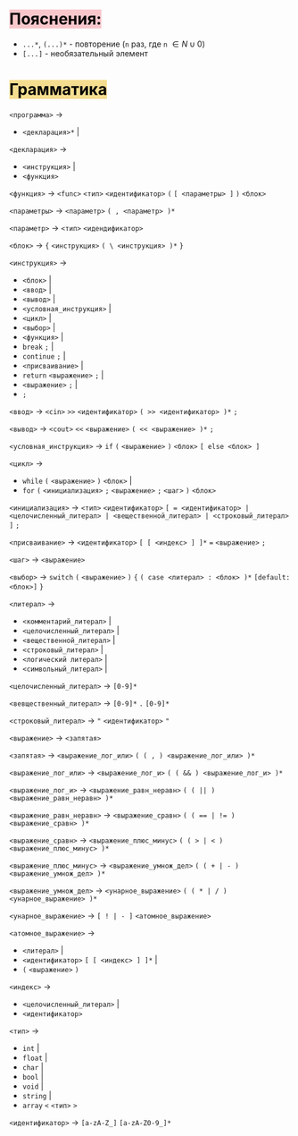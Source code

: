 # <mark style="background: #F8C7CC;">Пояснения:</mark>
- `...*`, `(...)*` - повторение (`n` раз, где `n` $\in N \cup 0$)
- `[...]` - необязательный элемент


# <mark style="background: #F5DD90;">Грамматика</mark>
`<программа>` $\rightarrow$
- `<декларация>*` |

`<декларация>` $\rightarrow$
- `<инструкция>` |
- `<функция>`

`<функция>` $\rightarrow$ `<func>` `<тип>` `<идентификатор>` `(` `[ <параметры> ]` `)` `<блок>`

`<параметры>` $\rightarrow$ `<параметр>` `( , <параметр> )*`

`<параметр>` $\rightarrow$ `<тип>` `<идендификатор>`


`<блок>` $\rightarrow$ `{` `<инструкция>` `( \ <инструкция> )*` `}`

`<инструкция>` $\rightarrow$
- `<блок>` |
- `<ввод>` |
- `<вывод>` |
- `<условная_инструкция>` |
- `<цикл>` |
- `<выбор>` |
- `<функция>` |
- `break` `;` |
- `continue` `;` |
- `<присваивание>` |
- `return` `<выражение>` `;` |
- `<выражение>` `;` |
- `;`

`<ввод>` $\rightarrow$ `<cin>` `>>` `<идентификатор>` `( >> <идентификатор> )*` `;`

`<вывод>` $\rightarrow$ `<cout>` `<<` `<выражение>` `( << <выражение> )*` `;`

`<условная_инструкция>` $\rightarrow$ `if` `(` `<выражение>` `)` `<блок>` `[ else <блок> ]`

`<цикл>` $\rightarrow$
- `while` `(` `<выражение>` `)` `<блок>` |
- `for` `(` `<инициализация>` `;` `<выражение>` `;` `<шаг>` `)` `<блок>`

`<инициализация>` $\rightarrow$ `<тип>` `<идентификатор>` `[ = <идентификатор> | <целочисленный_литерал> | <вещественной_литерал> | <строковый_литерал> ]` `;`

`<присваивание>` $\rightarrow$ `<идентификатор>` `[ [ <индекс> ] ]*` `=` `<выражение>` `;`

`<шаг>` $\rightarrow$ `<выражение>`

`<выбор>` $\rightarrow$ `switch` `(` `<выражение>` `)` `{` `( case <литерал> : <блок> )*` `[default: <блок>]` `}`

`<литерал>` $\rightarrow$
- `<комментарий_литерал>` |
- `<целочисленный_литерал>` |
- `<вещественной_литерал>` |
- `<строковый_литерал>` |
- `<логический литерал>` |
- `<символьный_литерал>` |


`<целочисленный_литерал>` $\rightarrow$ `[0-9]*`

`<вевщественный_литерал>` $\rightarrow$ `[0-9]*` `.` `[0-9]*`

`<строковый_литерал>` $\rightarrow$ `"` `<идентификатор>` `"`

`<выражение>` $\rightarrow$ `<запятая>`

`<запятая>` $\rightarrow$ `<выражение_лог_или>` `( ( , ) <выражение_лог_или> )*`

`<выражение_лог_или>` $\rightarrow$ `<выражение_лог_и>` `( ( && ) <выражение_лог_и> )*`

`<выражение_лог_и>` $\rightarrow$ `<выражение_равн_неравн>` `( ( || ) <выражение_равн_неравн> )*`

`<выражение_равн_неравн>` $\rightarrow$ `<выражение_сравн>` `( ( == | != ) <выражение_сравн> )*`

`<выражение_сравн>` $\rightarrow$ `<выражение_плюс_минус>` `( ( > | < ) <выражение_плюс_минус> )*`

`<выражение_плюс_минус>` $\rightarrow$ `<выражение_умнож_дел>` `( ( + | - ) <выражение_умнож_дел> )*`

`<выражение_умнож_дел>` $\rightarrow$ `<унарное_выражение>` `( ( * | / ) <унарное_выражение> )*`

`<унарное_выражение>` $\rightarrow$ `[ ! | - ]` `<атомное_выражение>`

`<атомное_выражение>` $\rightarrow$
- `<литерал>` |
- `<идентификатор>` `[ [ <индекс> ] ]*` |
- `(` `<выражение>` `)`

`<индекс>` $\rightarrow$
- `<целочисленный_литерал>` |
- `<идентификатор>`

`<тип>` $\rightarrow$
- `int` |
- `float` |
- `char` |
- `bool` |
- `void` |
- `string` |
- `array` `<` `<тип>` `>`

`<идентификатор>` $\rightarrow$ `[a-zA-Z_]` `[a-zA-Z0-9_]*`

